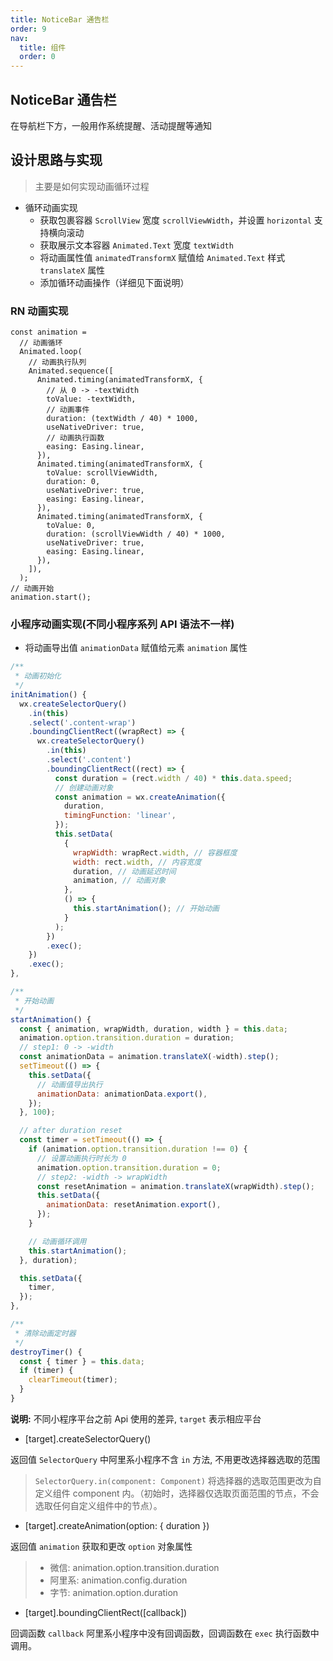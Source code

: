 ```yaml
---
title: NoticeBar 通告栏
order: 9
nav:
  title: 组件
  order: 0
---
```


## NoticeBar 通告栏

在导航栏下方，一般用作系统提醒、活动提醒等通知

## 设计思路与实现

> 主要是如何实现动画循环过程

- 循环动画实现
  - 获取包裹容器 `ScrollView` 宽度 `scrollViewWidth`，并设置 `horizontal` 支持横向滚动
  - 获取展示文本容器 `Animated.Text` 宽度 `textWidth`
  - 将动画属性值 `animatedTransformX` 赋值给 `Animated.Text` 样式 `translateX` 属性
  - 添加循环动画操作（详细见下面说明）

### RN 动画实现

```tsx | pure
const animation =
  // 动画循环
  Animated.loop(
    // 动画执行队列
    Animated.sequence([
      Animated.timing(animatedTransformX, {
        // 从 0 -> -textWidth
        toValue: -textWidth,
        // 动画事件
        duration: (textWidth / 40) * 1000,
        useNativeDriver: true,
        // 动画执行函数
        easing: Easing.linear,
      }),
      Animated.timing(animatedTransformX, {
        toValue: scrollViewWidth,
        duration: 0,
        useNativeDriver: true,
        easing: Easing.linear,
      }),
      Animated.timing(animatedTransformX, {
        toValue: 0,
        duration: (scrollViewWidth / 40) * 1000,
        useNativeDriver: true,
        easing: Easing.linear,
      }),
    ]),
  );
// 动画开始
animation.start();
```

### 小程序动画实现(不同小程序系列 API 语法不一样)

- 将动画导出值 `animationData` 赋值给元素 `animation` 属性

```js | pure
/**
 * 动画初始化
 */
initAnimation() {
  wx.createSelectorQuery()
    .in(this)
    .select('.content-wrap')
    .boundingClientRect((wrapRect) => {
      wx.createSelectorQuery()
        .in(this)
        .select('.content')
        .boundingClientRect((rect) => {
          const duration = (rect.width / 40) * this.data.speed;
          // 创建动画对象
          const animation = wx.createAnimation({
            duration,
            timingFunction: 'linear',
          });
          this.setData(
            {
              wrapWidth: wrapRect.width, // 容器框度
              width: rect.width, // 内容宽度
              duration, // 动画延迟时间
              animation, // 动画对象
            },
            () => {
              this.startAnimation(); // 开始动画
            }
          );
        })
        .exec();
    })
    .exec();
},

/**
 * 开始动画
 */
startAnimation() {
  const { animation, wrapWidth, duration, width } = this.data;
  animation.option.transition.duration = duration;
  // step1: 0 -> -width
  const animationData = animation.translateX(-width).step();
  setTimeout(() => {
    this.setData({
      // 动画值导出执行
      animationData: animationData.export(),
    });
  }, 100);

  // after duration reset
  const timer = setTimeout(() => {
    if (animation.option.transition.duration !== 0) {
      // 设置动画执行时长为 0
      animation.option.transition.duration = 0;
      // step2: -width -> wrapWidth
      const resetAnimation = animation.translateX(wrapWidth).step();
      this.setData({
        animationData: resetAnimation.export(),
      });
    }

    // 动画循环调用
    this.startAnimation();
  }, duration);

  this.setData({
    timer,
  });
},

/**
 * 清除动画定时器
 */
destroyTimer() {
  const { timer } = this.data;
  if (timer) {
    clearTimeout(timer);
  }
}
```

**说明:**
不同小程序平台之前 Api 使用的差异, `target` 表示相应平台

- [target].createSelectorQuery()

返回值 `SelectorQuery` 中阿里系小程序不含 `in` 方法, 不用更改选择器选取的范围

> `SelectorQuery.in(component: Component)` 将选择器的选取范围更改为自定义组件 component 内。（初始时，选择器仅选取页面范围的节点，不会选取任何自定义组件中的节点）。

- [target].createAnimation(option: { duration })

返回值 `animation` 获取和更改 `option` 对象属性

> - 微信: animation.option.transition.duration
> - 阿里系: animation.config.duration
> - 字节: animation.option.duration

- [target].boundingClientRect([callback])

回调函数 `callback` 阿里系小程序中没有回调函数，回调函数在 `exec` 执行函数中调用。
